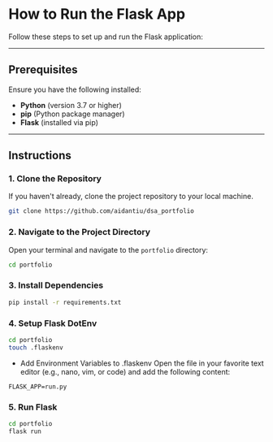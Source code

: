 # How to Run the Flask App

Follow these steps to set up and run the Flask application:

---

## Prerequisites

Ensure you have the following installed:
- **Python** (version 3.7 or higher)
- **pip** (Python package manager)
- **Flask** (installed via pip)

---

## Instructions

### 1. Clone the Repository
If you haven't already, clone the project repository to your local machine.
```bash
git clone https://github.com/aidantiu/dsa_portfolio
```

### 2. Navigate to the Project Directory
Open your terminal and navigate to the `portfolio` directory:
```bash
cd portfolio
```

### 3. Install Dependencies

```bash
pip install -r requirements.txt
```

### 4. Setup Flask DotEnv
```bash
cd portfolio
touch .flaskenv
```
- Add Environment Variables to .flaskenv Open the file in your favorite text editor (e.g., nano, vim, or code) and add the following content:
```
FLASK_APP=run.py
```
### 5. Run Flask
```bash
cd portfolio
flask run
```
